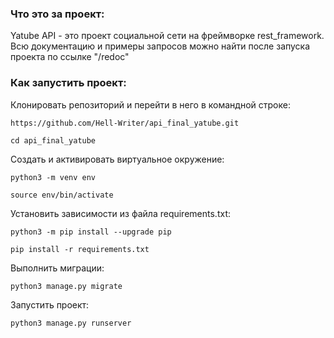 ### Что это за проект:

Yatube API - это проект социальной сети на фреймворке rest_framework. Всю документацию и примеры запросов можно найти после запуска проекта по ссылке "/redoc"

### Как запустить проект:

Клонировать репозиторий и перейти в него в командной строке:

```
https://github.com/Hell-Writer/api_final_yatube.git
```

```
cd api_final_yatube
```

Cоздать и активировать виртуальное окружение:

```
python3 -m venv env
```

```
source env/bin/activate
```

Установить зависимости из файла requirements.txt:

```
python3 -m pip install --upgrade pip
```

```
pip install -r requirements.txt
```

Выполнить миграции:

```
python3 manage.py migrate
```

Запустить проект:

```
python3 manage.py runserver
```
